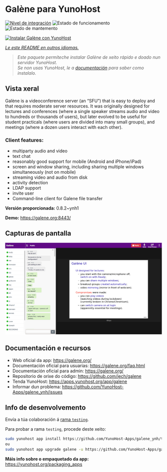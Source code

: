 <!--
NOTA: Este README foi creado automáticamente por <https://github.com/YunoHost/apps/tree/master/tools/readme_generator>
NON debe editarse manualmente.
-->

# Galène para YunoHost

[![Nivel de integración](https://dash.yunohost.org/integration/galene.svg)](https://dash.yunohost.org/appci/app/galene) ![Estado de funcionamento](https://ci-apps.yunohost.org/ci/badges/galene.status.svg) ![Estado de mantemento](https://ci-apps.yunohost.org/ci/badges/galene.maintain.svg)

[![Instalar Galène con YunoHost](https://install-app.yunohost.org/install-with-yunohost.svg)](https://install-app.yunohost.org/?app=galene)

*[Le este README en outros idiomas.](./ALL_README.md)*

> *Este paquete permíteche instalar Galène de xeito rápido e doado nun servidor YunoHost.*  
> *Se non usas YunoHost, le a [documentación](https://yunohost.org/install) para saber como instalalo.*

## Vista xeral

Galène is a videoconference server (an “SFU”) that is easy to deploy and that requires moderate server resources. It was originally designed for lectures and conferences (where a single speaker streams audio and video to hundreds or thousands of users), but later evolved to be useful for student practicals (where users are divided into many small groups), and meetings (where a dozen users interact with each other).

### Client features:

- multiparty audio and video
- text chat
- reasonably good support for mobile (Android and iPhone/iPad)
- screen and window sharing, including sharing multiple windows simultaneously (not on mobile)
- streaming video and audio from disk
- activity detection
- LDAP support
- invite user
- Command-line client for Galene file transfer


**Versión proporcionada:** 0.8.2~ynh1

**Demo:** <https://galene.org:8443/>

## Capturas de pantalla

![Captura de pantalla de Galène](./doc/screenshots/screenshot.png)

## Documentación e recursos

- Web oficial da app: <https://galene.org/>
- Documentación oficial para usuarias: <https://galene.org/faq.html>
- Documentación oficial para admin: <https://galene.org/>
- Repositorio de orixe do código: <https://github.com/jech/galene>
- Tenda YunoHost: <https://apps.yunohost.org/app/galene>
- Informar dun problema: <https://github.com/YunoHost-Apps/galene_ynh/issues>

## Info de desenvolvemento

Envía a túa colaboración á [rama `testing`](https://github.com/YunoHost-Apps/galene_ynh/tree/testing).

Para probar a rama `testing`, procede deste xeito:

```bash
sudo yunohost app install https://github.com/YunoHost-Apps/galene_ynh/tree/testing --debug
ou
sudo yunohost app upgrade galene -u https://github.com/YunoHost-Apps/galene_ynh/tree/testing --debug
```

**Máis info sobre o empaquetado da app:** <https://yunohost.org/packaging_apps>
